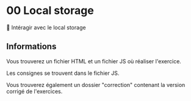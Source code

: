 # 00 Local storage

🚀 Intéragir avec le local storage

## Informations

Vous trouverez un fichier HTML et un fichier JS où réaliser l'exercice.

Les consignes se trouvent dans le fichier JS.

Vous trouverez également un dossier "correction" contenant la version corrigé de l'exercices.
